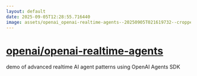 ```yaml
---
layout: default
date: 2025-09-05T12:28:55.716440
image: assets/openai_openai-realtime-agents--20250905T021619732--cropped.png
---
```


# [openai/openai-realtime-agents](https://github.com/openai/openai-realtime-agents)

demo of advanced realtime AI agent patterns using OpenAI Agents SDK

